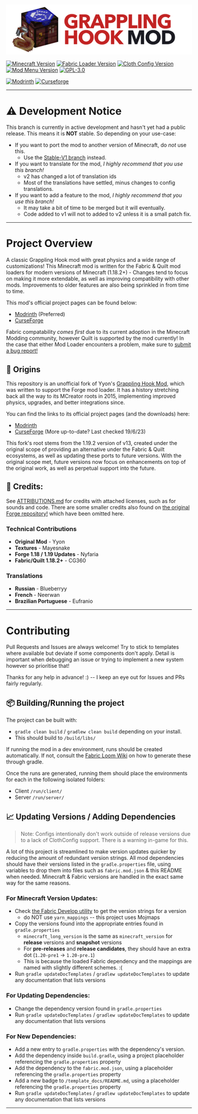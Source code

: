 [![](./media/banner.png)](https://github.com/CloudG360/grapplemod-restitched)

[![Minecraft Version](https://img.shields.io/badge/Minecraft-v1.20_pre5-blue?style=flat-square)](https://www.minecraft.net/en-us)
[![Fabric Loader Version](https://img.shields.io/badge/Fabric_Loader-v0.14.19-AA8554?style=flat-square)](https://fabricmc.net/use/installer/)
[![Cloth Config Version](https://img.shields.io/badge/Cloth_Config-v11.0.97-pink?style=flat-square)](https://modrinth.com/mod/cloth-config)
[![Mod Menu Version](https://img.shields.io/badge/Mod_Menu-v7.0.0_beta.2-indigo?style=flat-square)](https://modrinth.com/mod/modmenu)
[![GPL-3.0](https://img.shields.io/badge/License-GNU_GPL_3.0-mint?style=flat-square)](https://www.gnu.org/licenses/gpl-3.0.en.html)

[![Modrinth](https://img.shields.io/modrinth/dt/f4hp6FTb?logo=modrinth&style=flat-square)](https://modrinth.com/mod/grappling-hook-mod-fabric)
[![Curseforge](https://cf.way2muchnoise.eu/short_grappling-hook-restitched.svg?badge_style=flat)](https://www.curseforge.com/minecraft/mc-mods/grappling-hook-restitched)

---

# ⚠️ Development Notice

This branch is currently in active development and hasn't yet had a public release.
This means it is **NOT** stable. So depending on your use-case:

- If you want to port the mod to another version of Minecraft, do *not* use this.
    - Use the [Stable-V1 branch](https://github.com/CloudG360/grapplemod-restitched/tree/stable-v1) instead.
- If you want to translate for the mod, *I highly recommend that you use this branch!*
    - v2 has changed a lot of translation ids
    - Most of the translations have settled, minus changes to config translations.
- If you want to add a feature to the mod, *I highly recommend that you use this branch!*
    - It may take a bit of time to be merged but it will eventually.
    - Code added to v1 will not to added to v2 unless it is a small patch fix.

---

# Project Overview

A classic Grappling Hook mod with great physics and a wide range of customizations! This Minecraft mod is written for
the Fabric & Quilt mod loaders for modern versions of Minecraft (1.18.2+) - Changes tend to focus on making it more
extendable, as well as improving compatibility with other mods. Improvements to older features are also being sprinkled
in from time to time.

This mod's official project pages can be found below:

- [Modrinth](https://modrinth.com/mod/grappling-hook-mod-fabric) (Preferred)
- [CurseForge](https://curseforge.com/minecraft/mc-mods/grappling-hook-restitched) 

Fabric compatability *comes first* due to its current adoption in the Minecraft Modding community, however Quilt is
supported by the mod currently! In the case that either Mod Loader encounters a problem, make sure to
[submit a bug report!](https://github.com/CloudG360/grapplemod-restitched)



## 🔗 Origins

This repository is an unofficial fork of Yyon's [Grappling Hook Mod](https://github.com/yyon/grapplemod), which was 
written to support the Forge mod loader. It has a history stretching back all the way to its MCreator roots in 2015,
implementing improved physics, upgrades, and better integrations since.

You can find the links to its official project pages (and the downloads) here:

- [Modrinth](https://modrinth.com/mod/grappling-hook-mod/versions)
- [CurseForge](https://www.curseforge.com/minecraft/mc-mods/grappling-hook-mod) (More up-to-date? Last checked 19/6/23)

This fork's root stems from the 1.19.2 version of v13, created under the original scope of providing an alternative
under the Fabric & Quilt ecosystems, as well as updating these ports to future versions. With the original scope met,
future versions now focus on enhancements on top of the original work, as well as perpetual support into the future.


## 📜 Credits:

See [ATTRIBUTIONS.md](/ATTRIBUTIONS.md) for credits with attached licenses, such as for sounds and code.
There are some smaller credits also found on [the original Forge repository!](https://github.com/yyon/grapplemod/)
which have been omitted here.

### Technical Contributions

- **Original Mod** - Yyon
- **Textures** - Mayesnake
- **Forge 1.18 / 1.19 Updates** - Nyfaria
- **Fabric/Quilt 1.18.2+** - CG360

### Translations

- **Russian** - Blueberryy
- **French** - Neerwan
- **Brazilian Portuguese** - Eufranio


--- 


# Contributing

Pull Requests and Issues are always welcome! Try to stick to templates where available but deviate if some components
don't apply. Detail is important when debugging an issue or trying to implement a new system however so prioritise
that!

Thanks for any help in advance! :)  -- I keep an eye out for Issues and PRs fairly regularly.


## 📦 Building/Running the project

The project can be built with:

- `gradle clean build` / `gradlew clean build` depending on your install.
- This should build to `/build/libs/`

If running the mod in a dev environment, runs should be created automatically. If not, consult the
[Fabric Loom Wiki](https://fabricmc.net/wiki/documentation:fabric_loom) on how to generate these through gradle.

Once the runs are generated, running them should place the environments for each in the following isolated folders:

- Client `/run/client/`
- Server `/run/server/`



## 📈 Updating Versions / Adding Dependencies

> Note: Configs intentionally don't work outside of release versions due to a lack of
> ClothConfig support. There is a warning in-game for this.

A lot of this project is streamlined to make version updates quicker by reducing the amount of redundant version
strings. All mod dependencies should have their versions listed in the `gradle.properties` file, using variables
to drop them into files such as `fabric.mod.json` & this README when needed. Minecraft & Fabric versions are handled in
the exact same way for the same reasons.


### For Minecraft Version Updates:

- Check [the Fabric Develop utility](https://fabricmc.net/develop/) to get the version strings for a version
    - do NOT use `yarn_mappings` -- this project uses Mojmaps
- Copy the versions found into the appropriate entries found in `gradle.properties`
    - `minecraft_long_version` is the same as `minecraft_version` for __release__ versions and __snapshot__ versions
    - For __pre-releases__ and __release candidates__, they should have an extra dot (`1.20-pre1` -> `1.20-pre.1`)
    - This is because the loaded Fabric dependency and the mappings are named with slightly different schemes. :(
- Run `gradle updateDocTemplates` / `gradlew updateDocTemplates` to update any documentation that lists versions


### For Updating Dependencies:

- Change the dependency version found in `gradle.properties`
- Run `gradle updateDocTemplates` / `gradlew updateDocTemplates` to update any documentation that lists versions


### For New Dependencies:

- Add a new entry to `gradle.properties` with the dependency's version.
- Add the dependency inside `build.gradle`, using a project placeholder referencing the `gradle.properties` property
- Add the dependency to the `fabric.mod.json`, using a placeholder referencing the `gradle.properties` property
- Add a new badge to `/template_docs/README.md`, using a placeholder referencing the `gradle.properties` property
- Run `gradle updateDocTemplates` / `gradlew updateDocTemplates` to update any documentation that lists versions

---
